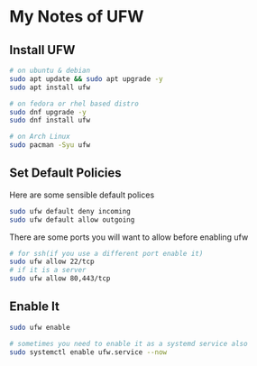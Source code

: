 # My Notes of UFW

## Install UFW
```bash
# on ubuntu & debian
sudo apt update && sudo apt upgrade -y
sudo apt install ufw

# on fedora or rhel based distro
sudo dnf upgrade -y
sudo dnf install ufw

# on Arch Linux
sudo pacman -Syu ufw
```

## Set Default Policies
Here are some sensible default polices
```bash
sudo ufw default deny incoming
sudo ufw default allow outgoing
```
There are some ports you will want to allow before enabling ufw
```bash
# for ssh(if you use a different port enable it)
sudo ufw allow 22/tcp
# if it is a server
sudo ufw allow 80,443/tcp
```

## Enable It
```bash
sudo ufw enable

# sometimes you need to enable it as a systemd service also
sudo systemctl enable ufw.service --now
```
